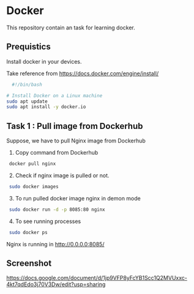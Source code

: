 
# Docker
This repository contain an task for learning docker.

## Prequistics

Install docker in your devices.

Take reference from https://docs.docker.com/engine/install/

```bash
  #!/bin/bash

# Install Docker on a Linux machine
sudo apt update
sudo apt install -y docker.io
```
## Task 1 : Pull image from Dockerhub 

Suppose, we have to pull Nginx image from Dockerhub 

1. Copy command from Dockerhub
```bash
 docker pull nginx
 ```

2. Check if nginx image is pulled or not.
```bash
 sudo docker images
 ```
3. To run pulled docker image nginx in demon mode
```bash
 sudo docker run -d -p 8085:80 nginx
 ```
4. To see running processes
```bash
 sudo docker ps
 ```
Nginx is running in http://0.0.0.0:8085/


## Screenshot
https://docs.google.com/document/d/1jp9VFP8yFcYB1Scc1Q2MVUxxc-4kt7qdEdo3j70V3Dw/edit?usp=sharing
